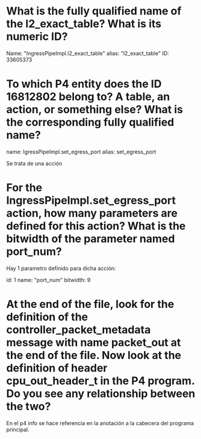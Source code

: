 

# What is the fully qualified name of the l2_exact_table? What is its numeric ID?

Name: "IngressPipeImpl.l2_exact_table"
alias: "l2_exact_table"
ID: 33605373


# To which P4 entity does the ID 16812802 belong to? A table, an action, or something else? What is the corresponding fully qualified name?

name: IgressPipeImpl.set_egress_port
alias: set_egress_port

Se trata de una acción


# For the IngressPipeImpl.set_egress_port action, how many parameters are defined for this action? What is the bitwidth of the parameter named port_num?

Hay 1 parametro definido para dicha acción:

id: 1
name: "port_num"
bitwidth: 9


# At the end of the file, look for the definition of the controller_packet_metadata message with name packet_out at the end of the file. Now look at the definition of header cpu_out_header_t in the P4 program. Do you see any relationship between the two?

En el p4 info se hace referencia en la anotación a la cabecera del programa principal.

